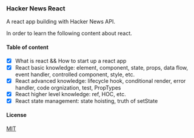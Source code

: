 ### Hacker News React

A react app building with Hacker News API.

In order to learn the following content about react.

#### Table of content

- [X] What is react && How to start up a react app
- [X] React basic knowledge: element, component, state, props, data flow, event handler, controlled component, style, etc.
- [X] React advanced knowledge: lifecycle hook, conditional render, error handler, code orgnization, test, PropTypes
- [X] React higher level knowledge: ref, HOC, etc.
- [X] React state management: state hoisting, truth of setState

#### License

[MIT](https://opensource.org/licenses/MIT)
